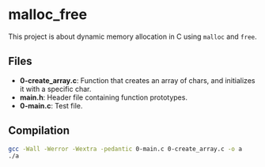 # malloc_free

This project is about dynamic memory allocation in C using `malloc` and `free`.

## Files

- **0-create_array.c**: Function that creates an array of chars, and initializes it with a specific char.
- **main.h**: Header file containing function prototypes.
- **0-main.c**: Test file.

## Compilation
```bash
gcc -Wall -Werror -Wextra -pedantic 0-main.c 0-create_array.c -o a
./a
